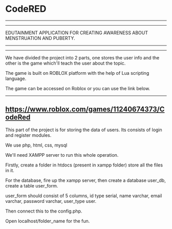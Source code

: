 # CodeRED

*************************************************************************************
*************************************************************************************
EDUTAINMENT APPLICATION FOR CREATING AWARENESS ABOUT MENSTRUATION AND PUBERTY.
*************************************************************************************
*************************************************************************************

We have divided the project into 2 parts, one stores the user info and the other is the game which'll teach the user about the topic.

The game is built on ROBLOX platform with the help of Lua scripting language.

The game can be accessed on Roblox or you can use the link below.

--------------------------------------------------------------
https://www.roblox.com/games/11240674373/CodeRed
--------------------------------------------------------------

This part of the project is for storing the data of users.
Its consists of login and register modules.

We use php, html, css, mysql

We'll need XAMPP server to run this whole operation.

Firstly, create a folder in htdocs (present in xampp folder) store all the files in it.

For the database, fire up the xampp server, then create a database user_db, create a table user_form.

user_form should consist of 5 columns, id type serial, name varchar, email varchar, password varchar, user_type user.

Then connect this to the config.php.

Open localhost/folder_name for the fun.
